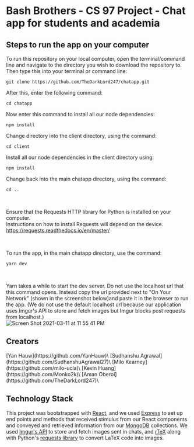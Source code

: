 # Bash Brothers - CS 97 Project - Chat app for students and academia

<h2> Steps to run the app on your computer </h2>

To run this repository on your local computer, open the terminal/command line and navigate to the directory you wish to download the repository to.
Then type this into your terminal or command line:
```
git clone https://github.com/TheDarkLord247/chatapp.git
```

After this, enter the following command:
```
cd chatapp
```

Now enter this command to install all our node dependencies:
```
npm install
```

Change directory into the client directory, using the command:
```
cd client
```

Install all our node dependencies in the client directory using:
```
npm install
```

Change back into the main chatapp directory, using the command:
```
cd ..
```

<br />

Ensure that the Requests HTTP library for Python is installed on your computer.<br />
Instructions on how to install Requests will depend on the device.<br />
https://requests.readthedocs.io/en/master/


<br />

To run the app, in the main chatapp directory, use the command:
```
yarn dev
```

<br />

Yarn takes a while to start the dev server. Do not use the localhost url that this command opens. Instead copy the url provided next to "On Your Network" (shown in the screenshot below)and paste it in the browser to run the app. (We do not use the default localhost url because our application uses Imgur's API to store and fetch images but Imgur blocks post requests from localhost.)
<br />
![Screen Shot 2021-03-11 at 11 55 41 PM](https://user-images.githubusercontent.com/40956188/111013756-7860ca00-8355-11eb-8684-685ea0bab06f.jpg)

<h2>Creators</h2>
[Yan Hauw](https://github.com/YanHauw)\
[Sudhanshu Agrawal](https://github.com/SudhanshuAgrawal27)\
[Milo Kearney](https://github.com/milo-ucla)\
[Kevin Huang](https://github.com/Monko2k)\
[Aman Oberoi](https://github.com/TheDarkLord247)\

<h2>Technology Stack</h2>

This project was bootstrapped with [React](https://github.com/facebook/create-react-app), and we used [Express](https://expressjs.com/en/guide/routing.html) to set up end points and methods that received stimulus from our React components and conveyed and retrieved information from our [MongoDB](http://mongodb.com) collections. We used [Imgur's API](https://api.imgur.com) to store and fetch images sent in chats, and [rTeX](https://rtex.probablyaweb.site) along with Python's [requests library](https://requests.readthedocs.io/en/master/) to convert LaTeX code into images.
